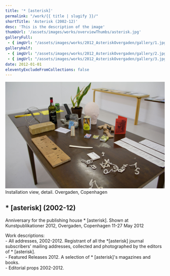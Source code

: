 ```yaml
---
title: '* [asterisk]'
permalink: "/work/{{ title | slugify }}/"
shortTitle: 'Asterisk (2002-12)'
desc: 'This is the description of the image'
thumbUrl: '/assets/images/works/overviewThumbs/asterisk.jpg'
galleryFull:
 - { imgUrl: "/assets/images/works/2012_AsteriskOvergaden/gallery/1.jpg", caption: "" }
galleryHalf:
 - { imgUrl: "/assets/images/works/2012_AsteriskOvergaden/gallery/2.jpg", caption: "" }
 - { imgUrl: "/assets/images/works/2012_AsteriskOvergaden/gallery/3.jpg", caption: "" }
date: 2012-01-01
eleventyExcludeFromCollections: false
---
```



<div class="Grid Grid--gutters Grid--full large-Grid--fit">
  <div class="Grid-cell">
    <img src='/assets/images/works/2012_AsteriskOvergaden/Asterisk_big.jpg'/>
    <div class="caption">Installation view, detail. Overgaden, Copenhagen</div>
  </div>
</div>
<div class="Grid Grid--gutters Grid--full large-Grid--fit">
  <div class="Grid-cell">
    <div class='headerGroup'>
      <h2>* [asterisk] (2002-12)</h2>
      <!-- <h3>Anniversary exhibition / Jubilæumsudstilling</h3> -->
    </div>
  </div>
</div>
<div class="Grid Grid--gutters Grid--full large-Grid--fit">
  <div class="Grid-cell">
    <p>Anniversary for the publishing house * [asterisk]. Shown at Kunstpublikationer 2012, Overgaden, Copenhagen 11-27 May 2012</p>
  </div>
  <div class="Grid-cell">
    <p>Work descriptions:<br/>
    - All addresses, 2002-2012. Registrant of all the *[asterisk] journal subscribers' mailing addresses, collected and photographed by the editors of * [asterisk].<br/>
    - Featured Releases 2012. A selection of * [asterisk]'s magazines and books.<br/>
    - Editorial props 2002-2012.</p>
  </div>      
</div>